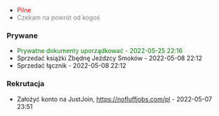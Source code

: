 - <span style="color:red">Pilne</span>
- <span style="color:gray">Czekam na powrót od kogoś</span>

### Prywane
- <span style="color:green">Prywatne dokumenty uporządkować - 2022-05-25 22:16</span>
- Sprzedać książki Zbędnę Jeźdzcy Smoków - 2022-05-08 22:12
- Sprzedać łącznik - 2022-05-08 22:12

### Rekrutacja
- Założyć konto na JustJoin, https://nofluffjobs.com/pl - 2022-05-07 23:51

